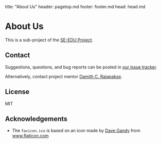 <frontmatter>
  title: "About Us"
  header: pagetop.md
  footer: footer.md
  head: head.md
</frontmatter>

<div class="website-content">

# About Us

This is a sub-project of the [SE-EDU Project](https://se-edu.github.io).
<span id="contact-info">

## Contact

Suggestions, questions, and bug reports can be posted in [our issue tracker](https://github.com/nus-oss/learningresources/issues).


Alternatively, contact project mentor [Damith C. Rajapakse](http://www.comp.nus.edu.sg/~damithch).
</span>

## License

MIT

## Acknowledgements

* The `favicon.ico` is based on an icon made by [Dave Gandy](https://www.flaticon.com/authors/dave-gandy) from www.flaticon.com 
</div>
